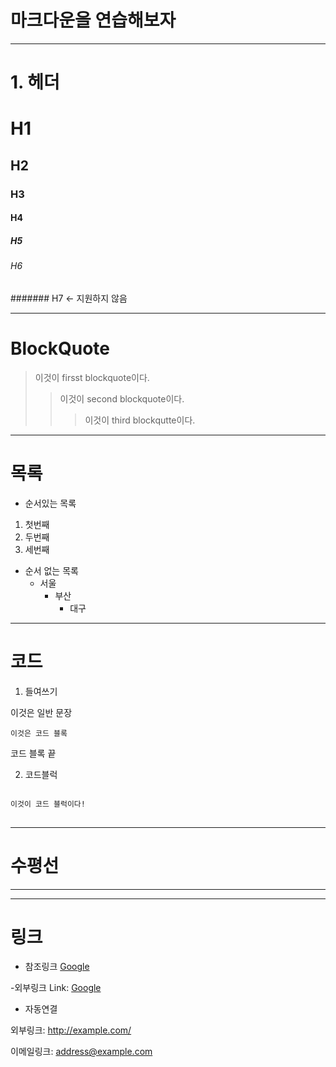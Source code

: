 # 마크다운을 연습해보자
***
# 1. 헤더
# H1
## H2
### H3
#### H4
##### H5
###### H6
####### H7 <- 지원하지 않음
***
# BlockQuote
> 이것이 firsst blockquote이다.
> > 이것이 second blockquote이다.
> > > 이것이 third blockqutte이다.
***
# 목록
* 순서있는 목록
1. 첫번째
2. 두번째
3. 세번째
* 순서 없는 목록
  - 서울
    - 부산
      - 대구
***
# 코드
1. 들여쓰기   

이것은 일반 문장

    이것은 코드 블록
    
코드 블록 끝

2. 코드블럭

<pre>
<code>
이것이 코드 블럭이다!
</code>
</pre>
***
# 수평선
***
***
# 링크
- 참조링크
[Google][googlelink]

[googlelink]: https://google.com "Go google"

-외부링크
Link: [Google](https://google.com, "google link")

- 자동연결

외부링크: <http://example.com/>

이메일링크: <address@example.com>
